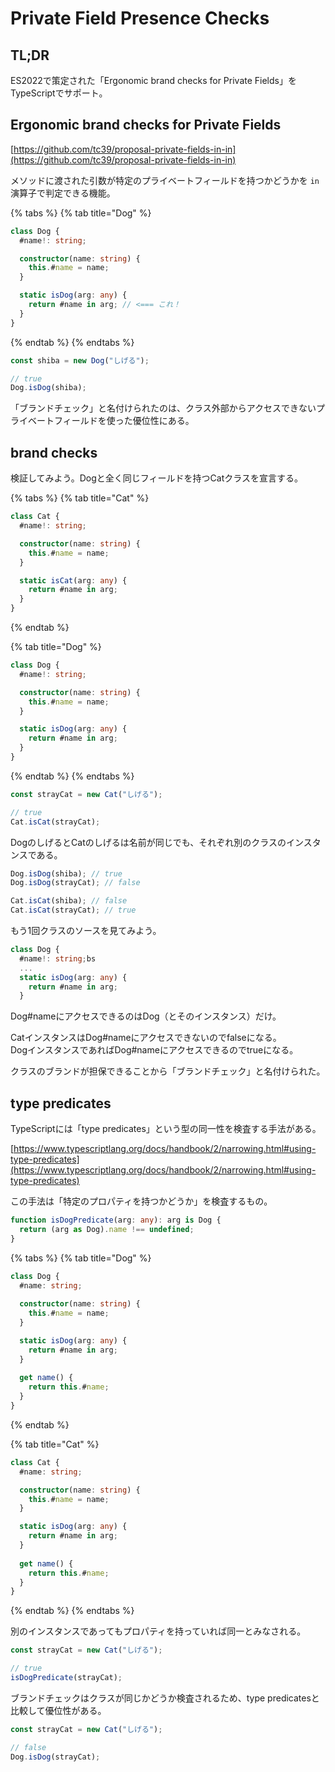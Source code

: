 # Private Field Presence Checks

## TL;DR

ES2022で策定された「Ergonomic brand checks for Private Fields」をTypeScriptでサポート。

## Ergonomic brand checks for Private Fields

[https://github.com/tc39/proposal-private-fields-in-in](https://github.com/tc39/proposal-private-fields-in-in)

メソッドに渡された引数が特定のプライベートフィールドを持つかどうかを `in` 演算子で判定できる機能。

{% tabs %}
{% tab title="Dog" %}
```typescript
class Dog {
  #name!: string;

  constructor(name: string) {
    this.#name = name;
  }

  static isDog(arg: any) {
    return #name in arg; // <=== これ！
  }
}
```
{% endtab %}
{% endtabs %}

```typescript
const shiba = new Dog("しげる");

// true
Dog.isDog(shiba);
```

「ブランドチェック」と名付けられたのは、クラス外部からアクセスできないプライベートフィールドを使った優位性にある。

## brand checks

検証してみよう。Dogと全く同じフィールドを持つCatクラスを宣言する。

{% tabs %}
{% tab title="Cat" %}
```typescript
class Cat {
  #name!: string;

  constructor(name: string) {
    this.#name = name;
  }

  static isCat(arg: any) {
    return #name in arg;
  }
}
```
{% endtab %}

{% tab title="Dog" %}
```typescript
class Dog {
  #name!: string;

  constructor(name: string) {
    this.#name = name;
  }

  static isDog(arg: any) {
    return #name in arg;
  }
}
```
{% endtab %}
{% endtabs %}

```typescript
const strayCat = new Cat("しげる");

// true
Cat.isCat(strayCat);
```

DogのしげるとCatのしげるは名前が同じでも、それぞれ別のクラスのインスタンスである。

```typescript
Dog.isDog(shiba); // true
Dog.isDog(strayCat); // false

Cat.isCat(shiba); // false
Cat.isCat(strayCat); // true
```

もう1回クラスのソースを見てみよう。

```typescript
class Dog {
  #name!: string;bs
  ...
  static isDog(arg: any) {
    return #name in arg;
  }
```

Dog#nameにアクセスできるのはDog（とそのインスタンス）だけ。

CatインスタンスはDog#nameにアクセスできないのでfalseになる。\
DogインスタンスであればDog#nameにアクセスできるのでtrueになる。

クラスのブランドが担保できることから「ブランドチェック」と名付けられた。

## type predicates

TypeScriptには「type predicates」という型の同一性を検査する手法がある。

[https://www.typescriptlang.org/docs/handbook/2/narrowing.html#using-type-predicates](https://www.typescriptlang.org/docs/handbook/2/narrowing.html#using-type-predicates)

この手法は「特定のプロパティを持つかどうか」を検査するもの。

```typescript
function isDogPredicate(arg: any): arg is Dog {
  return (arg as Dog).name !== undefined;
}
```

{% tabs %}
{% tab title="Dog" %}
```typescript
class Dog {
  #name: string;
  
  constructor(name: string) {
    this.#name = name;
  }

  static isDog(arg: any) {
    return #name in arg;
  }
  
  get name() {
    return this.#name;
  }
}
```
{% endtab %}

{% tab title="Cat" %}
```typescript
class Cat {
  #name: string;

  constructor(name: string) {
    this.#name = name;
  }

  static isDog(arg: any) {
    return #name in arg;
  }
  
  get name() {
    return this.#name;
  }
}
```
{% endtab %}
{% endtabs %}

別のインスタンスであってもプロパティを持っていれば同一とみなされる。

```typescript
const strayCat = new Cat("しげる");

// true
isDogPredicate(strayCat);
```

ブランドチェックはクラスが同じかどうか検査されるため、type predicatesと比較して優位性がある。

```typescript
const strayCat = new Cat("しげる");

// false
Dog.isDog(strayCat);
```
